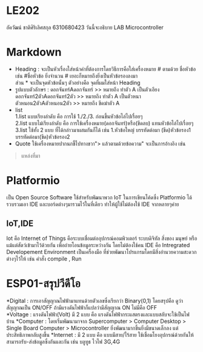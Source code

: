 # LE202
อัควัฒน์ ชาติศิริเลิศสกุล 6310680423
วันนี้จะอธิบาย LAB Microcontroller
# Markdown
* Heading : จะเป็นหัวเรื่องใส่หน้าคำที่ต้องการโดยวิธีการคือใส่เครื่องหมาย # ตามด้วย ชื่อหัวข้อ เช่น #ชื่อหัวข้อ ยิ่งจำนวน # เยอะก็หมายถึงยิ่งเป็นหัวข้อรองลงมา  
            ส่วน * จะเป็นจุดหัวข้อนั้นๆ ตัวอย่างคือ จุดที่ผมใส่หน้า Heading  
* รูปแบบตัวอักษร : ดอกจันทร์Aดอกจันทร์ >> หมายถึง ทำตัว A เป็นตัวเอียง  
                ดอกจันทร์2ตัวAดอกจันทร์2ตัว >> หมายถึง ทำตัว A เป็นตัวหนา  
                ตัวหนอน2ตัวAตัวหนอน2ตัว >> หมายถึง ขีดฆ่าตัว A  
* list  
1.list แบบเรียงลำดับ คือ การใช้ 1./2./3. ก่อนขึ้นหัวข้อไล่ไปเรื่อยๆ  
2.list แบบไม่เรียงลำดับ คือ การใช้เครื่องหมาย(ดอกจันทร์)หรือ(ขีดลบ) แทนหัวข้อไล่ไปเรื่อยๆ  
3.list ใช้ทั้ง 2 แบบ ที่ได้กล่าวมาผสมกันก็ได้ เช่น 1.หัวข้อใหญ่ บรรทัดต่อมา (ขีด)หัวข้อรอง1 บรรทัดต่อมา(ขีด)หัวข้อรอง2  
* Quote ใช้เครื่องหมายปากนกชี้ไปทางขวา"> แล้วตามด้วยข้อความ" จะเป็นการอ้างอิง เช่น 
> แหล่งที่มา
# Platformio
  เป็น Open Source Software ใช้สำหรับพัฒนาพวก IoT ในการเขียนโค้ดซึ่ง Platformio ได้รวบรวมเอา IDE และบอร์ดต่างๆมารวมไว้ในที่เดียว ทำให้ผู้ใช้ไม่ต้องใช้ IDE จากหลายๆค่าย
## IoT,IDE
  Iot คือ Internet of Things คือระบบเชื่อมต่ออุปกรณ์คอมพิวเตอร์ ระบบดิจิทัล สิ่งของ มนุษย์ หรือแม้แต่สัตว์เข้ามาไว้ด้วยกัน เพื่อถ่ายโอนข้อมูลระหว่างกัน โดยไม่ต้องใช้คน
  IDE คือ Intregrated Developement Environment เป็นเครื่องมือ ที่ช่วยพัฒนาโปรแกรมโดยมีสิ่งอำนวยความสะดวกต่างๆไว้ให้ เช่น คำสั่ง compile , Run 
  
# ESP01-สรุปวีดีโอ  
*Digital : การเอาสัญญาณไฟฟ้ามาแทนด้วยตัวเลขซึ่งเรียกว่า Binary(0,1) โดยสรุปคือ ดูว่าสัญญาณเป็น ON/OFF ถ้ามีแรงดันไฟฟ้าก็แปลว่ามีสัญญาณ ON ไม่มีคือ OFF  
*Voltage : แรงดันไฟฟ้า(Volt) มี 2 แบบ คือ แรงดันไฟฟ้ากระแสตรงและแบบสลับจะใช้เป็นไฟบ้าน
*Computer : โดยเริ่มพัฒนามาจาก Supercomputer > Computer Desktop > Single Board Computer > Microcontroller ยิ่งพัฒนามากขึ้นยิ่งมีขนาดเล็กลง แต่ประสิทธิภาพกลับสูงขึ้น
*Internet : มี 2 แบบ คือ แบบมีสาย/ไร้สาย ใช้เชื่อมโยงอุปกรณ์ด้วยกันให้สามารถรับ-ส่งข้อมูลซึ่งกันและกัน เช่น บลูทูธ ไวไฟ 3G,4G

                
